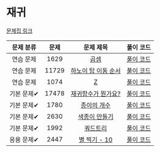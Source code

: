 # 재귀

[문제집 링크](https://www.acmicpc.net/workbook/view/7314)

| 문제 분류 | 문제 | 문제 제목 | 풀이 코드 |
| :--: | :--: | :--: | :--: |
| 연습 문제 | 1629 | [곱셈](https://www.acmicpc.net/problem/1629) | [풀이 코드](../0x0B/BOJ_1629.cpp) |
| 연습 문제 | 11729 | [하노이 탑 이동 순서](https://www.acmicpc.net/problem/11729) | [풀이 코드](../0x0B/BOJ_11729.cpp) |
| 연습 문제 | 1074 | [Z](https://www.acmicpc.net/problem/1074) | [풀이 코드](../0x0B/BOJ_1074.cpp) |
| 기본 문제✔ | 17478 | [재귀함수가 뭔가요?](https://www.acmicpc.net/problem/17478) | [풀이 코드](../0x0B/BOJ_17478.cpp) |
| 기본 문제✔ | 1780 | [종이의 개수](https://www.acmicpc.net/problem/1780) | [풀이 코드](../0x0B/BOJ_1780.cpp) |
| 기본 문제✔ | 2630 | [색종이 만들기](https://www.acmicpc.net/problem/2630) | [풀이 코드](../0x0B/BOJ_2630.cpp) |
| 기본 문제✔ | 1992 | [쿼드트리](https://www.acmicpc.net/problem/1992) | [풀이 코드](../0x0B/BOJ_1992.cpp) |
| 응용 문제✔ | 2447 | [별 찍기 - 10](https://www.acmicpc.net/problem/2447) | [풀이 코드](../0x0B/BOJ_2447.cpp) |
